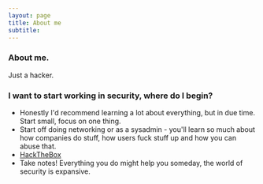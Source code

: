 ```yaml
---
layout: page
title: About me
subtitle: 
---
```


### About me.

Just a hacker.

### I want to start working in security, where do I begin?

* Honestly I'd recommend learning a lot about everything, but in due time. Start small, focus on one thing.
* Start off doing networking or as a sysadmin - you'll learn so much about how companies do stuff, how users fuck stuff up and how you can abuse that. 
* [HackTheBox](https://www.hackthebox.eu "This is really cool")
* Take notes! Everything you do might help you someday, the world of security is expansive.

